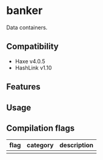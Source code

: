 # banker

Data containers.

## Compatibility

- Haxe v4.0.5
- HashLink v1.10

## Features


## Usage

## Compilation flags

|flag|category|description|
|---|---|---|
|||
